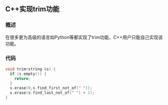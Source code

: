 ## **C++实现trim功能**

### **概述**

在很多更为高级的语言如Python等都实现了trim功能，C++用户只能自己实现该功能。

### **代码**

```C++
void trim(string &s) {
  if (s.empty()) {
    return;
  }
  s.erase(0,s.find_first_not_of(" "));
  s.erase(s.find_last_not_of(" ") + 1);
}
```
